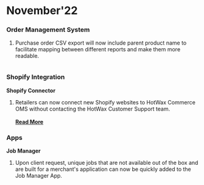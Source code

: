 # November'22

### Order Management System

1. Purchase order CSV export will now include parent product name to facilitate mapping between different reports and make them more readable.

<figure><img src="https://www.hotwax.co/hs-fs/hubfs/RN%201-3.webp?width=808&#x26;height=621&#x26;name=RN%201-3.webp" alt=""><figcaption></figcaption></figure>

### Shopify Integration

**Shopify Connector**

1. Retailers can now connect new Shopify websites to HotWax Commerce OMS without contacting the HotWax Customer Support team.[ \
   \
   **Read More**](https://www.hotwax.co/product-updates/easily-connect-new-shopify-sites)

### Apps

**Job Manager**

1. Upon client request, unique jobs that are not available out of the box and are built for a merchant's application can now be quickly added to the Job Manager App.

<figure><img src="https://www.hotwax.co/hs-fs/hubfs/RN%203-1.webp?width=820&#x26;height=617&#x26;name=RN%203-1.webp" alt=""><figcaption></figcaption></figure>

&#x20;
